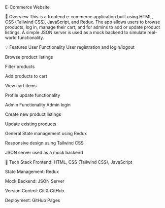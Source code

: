 E-Commerce Website  

🛒 Overview
This is a frontend e-commerce application built using HTML, CSS (Tailwind CSS), JavaScript, and Redux. The app allows users to browse products, log in, manage their cart, and for admins to add or update product listings. A simple JSON server is used as a mock backend to simulate real-world functionality.

💡 Features
User Functionality
User registration and login/logout

Browse product listings

Filter products

Add products to cart

View cart items

Profile update functionality

Admin Functionality
Admin login

Create new product listings

Update existing products

General
State management using Redux

Responsive design using Tailwind CSS

JSON server used as a mock backend

🧰 Tech Stack
Frontend: HTML, CSS (Tailwind CSS), JavaScript

State Management: Redux

Mock Backend: JSON Server

Version Control: Git & GitHub

Deployment: GitHub Pages
